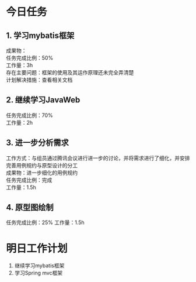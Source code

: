 # 今日任务

## 1. 学习mybatis框架
成果物：  
任务完成比例：50%  
工作量：3h  
存在主要问题：框架的使用及其运作原理还未完全弄清楚  
计划解决措施：查看相关文档
## 2. 继续学习JavaWeb
任务完成比例：70%  
工作量：2h
## 3. 进一步分析需求
工作方式：与组员通过腾讯会议进行进一步的讨论，并将需求进行了细化，并安排完善用例规约与原型设计的分工  
成果物：进一步细化的用例规约    
任务完成比例：完成  
工作量：1.5h  
## 4. 原型图绘制
任务完成比例：25%
工作量：1.5h 

# 明日工作计划
1. 继续学习mybatis框架
2. 学习Spring mvc框架